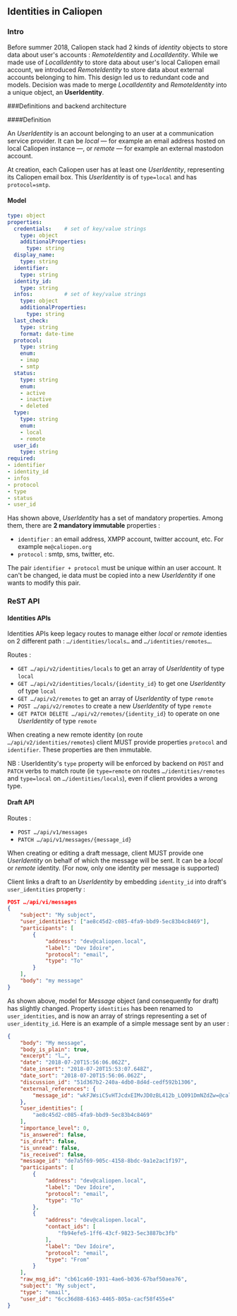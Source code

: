 ## Identities in Caliopen

### Intro

Before summer 2018, Caliopen stack had 2 kinds of _identity_ objects to store data about user's accounts : _RemoteIdentity_ and _LocalIdentity_. While we made use of _LocalIdentity_ to store data about user's local Caliopen email account, we introduced _RemoteIdentity_ to store data about external accounts belonging to him. This design led us to redundant code and models. Decision was made to merge _LocalIdentity_ and _RemoteIdentity_ into a unique object, an **UserIdentity**.

###Definitions and backend architecture

####Definition

An _UserIdentity_ is an account belonging to an user at a communication service provider. It can be _local_ — for example an email address hosted on local Caliopen instance —, or _remote_ — for example an external mastodon account.

At creation, each Caliopen user has at least one _UserIdentity_, representing its Caliopen email box. This _UserIdentity_ is of `type=local` and has `protocol=smtp`.

#### Model

```yaml
type: object
properties:
  credentials:    # set of key/value strings
    type: object
    additionalProperties:
      type: string
  display_name:
    type: string
  identifier:
    type: string
  identity_id:
    type: string
  infos:          # set of key/value strings
    type: object
    additionalProperties:
      type: string
  last_check:
    type: string
    format: date-time
  protocol:
    type: string
    enum:
    - imap
    - smtp
  status:
    type: string
    enum:
    - active
    - inactive
    - deleted
  type:
    type: string
    enum:
    - local
    - remote
  user_id:
    type: string
required:
- identifier
- identity_id
- infos
- protocol
- type
- status
- user_id
```

Has shown above, _UserIdentity_ has a set of mandatory properties. Among them, there are **2 mandatory immutable**  properties :

- `identifier` : an email address, XMPP account, twitter account, etc. For example `me@caliopen.org`
- `protocol` : smtp, sms, twitter, etc.

The pair `identifier + protocol` must be unique within an user account. It can't be changed, ie data must be copied into a new _UserIdentity_ if one wants to modify this pair.

### ReST API

#### Identities APIs

Identities APIs keep legacy routes to manage either _local_ or _remote_ identies on 2 different path : `…/identities/locals…` and `…/identities/remotes…`.

Routes :

- `GET …/api/v2/identities/locals` to get an array of _UserIdentity_ of type `local`
- `GET …/api/v2/identities/locals/{identity_id}` to get one _UserIdentity_ of type `local`
- `GET …/api/v2/remotes` to get an array of _UserIdentity_ of type `remote`
- `POST …/api/v2/remotes` to create a new _UserIdentity_ of type `remote`
- `GET PATCH DELETE …/api/v2/remotes/{identity_id}` to operate on one _UserIdentity_ of type `remote`

When creating a new remote identity (on route `…/api/v2/identities/remotes`) client MUST provide properties `protocol` and `identifier`. These properties are then immutable.

NB : UserIdentity's `type` property will be enforced by backend on `POST` and `PATCH` verbs to match route (ie `type=remote` on routes `…/identities/remotes` and `type=local` on `…/identities/locals`), even if client provides a wrong type.

#### Draft API

Routes :

- `POST …/api/v1/messages`
- `PATCH …/api/v1/messages/{message_id}`

When creating or editing a draft message, client MUST provide one _UserIdentity_ on behalf of which the message will be sent. It can be a _local_ or _remote_ identity. (For now, only one identity per message is supported)

Client links a draft to an _UserIdentity_ by embedding `identity_id` into draft's `user_identities` property : 

```json
POST …/api/vi/messages
{
	"subject": "My subject",
	"user_identities": ["ae8c45d2-c085-4fa9-bbd9-5ec83b4c8469"],
	"participants": [
		{
			"address": "dev@caliopen.local",
			"label": "Dev Idoire",
			"protocol": "email",
			"type": "To"
		}
	],
	"body": "my message"
}
```

As shown above, model for _Message_ object (and consequently for draft) has slightly changed. Property `identities` has been renamed to `user_identities`, and is now an array of strings representing a set of `user_identity_id`. Here is an example of a simple message sent by an user : 

```json
{
	"body": "My message",
	"body_is_plain": true,
	"excerpt": "l…",
	"date": "2018-07-20T15:56:06.062Z",
	"date_insert": "2018-07-20T15:53:07.648Z",
	"date_sort": "2018-07-20T15:56:06.062Z",
	"discussion_id": "51d367b2-240a-4db0-8d4d-cedf592b1306",
	"external_references": {
		"message_id": "wkFJWsiC5vHTJcdxEIMvJD0zBL412b_LQ091DmNZdZw=@caliopen.org"
	},
	"user_identities": [
		"ae8c45d2-c085-4fa9-bbd9-5ec83b4c8469"
	],
	"importance_level": 0,
	"is_answered": false,
	"is_draft": false,
	"is_unread": false,
	"is_received": false,
	"message_id": "de7a5f69-905c-4158-8bdc-9a1e2ac1f197",
	"participants": [
		{
			"address": "dev@caliopen.local",
			"label": "Dev Idoire",
			"protocol": "email",
			"type": "To"
		},
		{
			"address": "dev@caliopen.local",
			"contact_ids": [
				"fb94efe5-1ff6-43cf-9823-5ec3887bc3fb"
			],
			"label": "Dev Idoire",
			"protocol": "email",
			"type": "From"
		}
	],
	"raw_msg_id": "cb61ca60-1931-4ae6-b036-67baf50aea76",
	"subject": "My subject",
	"type": "email",
	"user_id": "6cc36d88-6163-4465-805a-cacf58f455e4"
}
```

